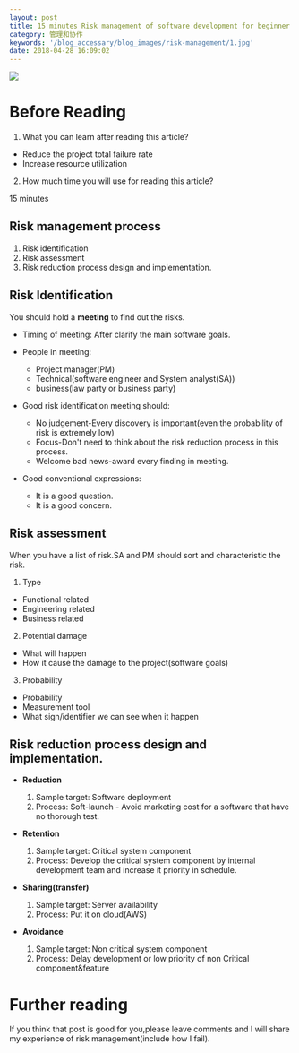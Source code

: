 ```yaml
---
layout: post
title: 15 minutes Risk management of software development for beginner
category: 管理和协作
keywords: '/blog_accessary/blog_images/risk-management/1.jpg'
date: 2018-04-28 16:09:02
---
```


![](/blog_accessary/blog_images/risk-management/1.jpg)

# Before Reading

1.  What you can learn after reading this article?

* Reduce the project total failure rate
* Increase resource utilization

2.  How much time you will use for reading this article?

15 minutes

## Risk management process

1.  Risk identification
2.  Risk assessment
3.  Risk reduction process design and implementation.

## Risk Identification

You should hold a **meeting** to find out the risks.

* Timing of meeting: After clarify the main software goals.

* People in meeting:

  * Project manager(PM)
  * Technical(software engineer and System analyst(SA))
  * business(law party or business party)

* Good risk identification meeting should:

  * No judgement-Every discovery is important(even the probability of risk is extremely low)
  * Focus-Don't need to think about the risk reduction process in this process.
  * Welcome bad news-award every finding in meeting.

* Good conventional expressions:

  * It is a good question.
  * It is a good concern.

## Risk assessment

When you have a list of risk.SA and PM should sort and characteristic the risk.

1.  Type

* Functional related
* Engineering related
* Business related

2.  Potential damage

* What will happen
* How it cause the damage to the project(software goals)

3.  Probability

* Probability
* Measurement tool
* What sign/identifier we can see when it happen

## Risk reduction process design and implementation.

* **Reduction**

  1.  Sample target: Software deployment
  2.  Process: Soft-launch - Avoid marketing cost for a software that have no thorough test.

* **Retention**

  1.  Sample target: Critical system component
  2.  Process: Develop the critical system component by internal development team and increase it priority in schedule.

* **Sharing(transfer)**

  1.  Sample target: Server availability
  2.  Process: Put it on cloud(AWS)

* **Avoidance**

  1.  Sample target: Non critical system component
  2.  Process: Delay development or low priority of non Critical component&feature

# Further reading

If you think that post is good for you,please leave comments and I will share my experience of risk management(include how I fail).
